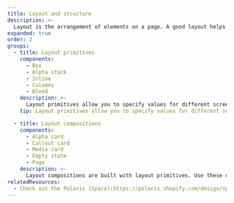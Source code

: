 ```yaml
---
title: Layout and structure
description: >-
  Layout is the arrangement of elements on a page. A good layout helps merchants understand and find information to complete their goals. Learn how to use Polaris layout primitives to build a wide range of layouts.
expanded: true
order: 2
groups:
  - title: Layout primitives
    components:
      - Box
      - Alpha stack
      - Inline
      - Columns
      - Bleed
    description: >-
      Layout primitives allow you to specify values for different screen sizes. Check out the layout primitives for information on how responsive props apply to each component.
    tip: Layout primitives allow you to specify values for different screen sizes. Check out the layout primitives for information on how responsive props apply to each component.

  - title: Layout compositions
    components:
      - Alpha card
      - Callout card
      - Media card
      - Empty state
      - Page
    description: >-
      Layout compositions are built with layout primitives. Use these components to build common layouts in the admin with the help of sensible defaults.
relatedResources:
  - Check out the Polaris [Space](https://polaris.shopify.com/design/space) guidelines to understand how to apply the Polaris spacing scale.
---
```

